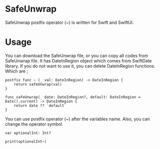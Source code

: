 # SafeUnwrap

SafeUnwrap postfix operator (~) is written for Swift and SwiftUI. 

# Usage

You can download the SafeUnwrap file, or you can copy all codes from SafeUnwrap file. It has DateInRegion object which comes from SwiftDate library. If you do not want to use it, you can delete DateInRegion functions. Which are ;

```
postfix func ~ (_ val: DateInRegion) -> DateInRegion {
    return safeUnwrap(val)
}

func safeUnwrap(_ date: DateInRegion?, default: DateInRegion = Date().current) -> DateInRegion {
    return date ?? `default`
}

```

You can use postfix operator (~) after the variables name. Also, you can change the operator symbol.

```
var optionalInt: Int?

print(optionalInt~)

```

